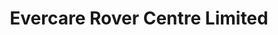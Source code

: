 ---
title: "Evercare Rover Centre Limited"
url: /nairobi/evercare-rover-centre-limited/
shop: car repair
---